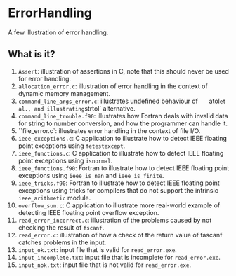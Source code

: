 # ErrorHandling
A few illustration of error handling.

## What is  it?
1. `Assert`: illustration of assertions in C, note that this
    should never be used for error handling.
1. `allocation_error.c`: illustration of error handling in the context
    of dynamic memory management.
1. `command_line_args_error.c`: illustrates undefined behaviour of
`   `atol` et al., and illustrating `strtol` alternative.
1. `command_line_trouble.f90`: illustrates how Fortran deals with
    invalid data for string to number conversion, and how the
    programmer can handle it.
1. ``file_error.c`: illustrates error handling in the context of
    file I/O.
1. `ieee_exceptions.c`: C application to illustrate how to detect
    IEEE floating point exceptions using `fetestexcept`.
1. `ieee_functions.c`: C application to illustrate how to detect
    IEEE floating point exceptions using `isnormal`.
1. `ieee_functions.f90`: Fortran to illustrate how to detect
    IEEE floating point exceptions using `ieee_is_nan` and
    `ieee_is_finite`.
1. `ieee_tricks.f90`: Fortran to illustrate how to detect
    IEEE floating point exceptions using tricks for compilers that do
    not support the intrinsic `ieee_arithmetic` module.
1. `overflow_sum.c`: C application to illustrate more real-world
    example of detecting IEEE floating point overflow exception.
1. `read_error_incorrect.c`: illustration of the problems caused by
    not checking the result of `fscanf`.
1. `read_error.c`: illustration of how a check of the return value
    of fascanf catches problems in the input.
1. `input_ok.txt`: input file that is valid for `read_error.exe`.
1. `input_incomplete.txt`: input file that is incomplete for
    `read_error.exe`.
1. `input_nok.txt`: input file that is not valid for `read_error.exe`.
